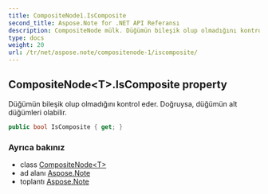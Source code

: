 ```yaml
---
title: CompositeNode1.IsComposite
second_title: Aspose.Note for .NET API Referansı
description: CompositeNode mülk. Düğümün bileşik olup olmadığını kontrol eder. Doğruysa düğümün alt düğümleri olabilir.
type: docs
weight: 20
url: /tr/net/aspose.note/compositenode-1/iscomposite/
---
```

## CompositeNode&lt;T&gt;.IsComposite property

Düğümün bileşik olup olmadığını kontrol eder. Doğruysa, düğümün alt düğümleri olabilir.

```csharp
public bool IsComposite { get; }
```

### Ayrıca bakınız

* class [CompositeNode&lt;T&gt;](../)
* ad alanı [Aspose.Note](../../compositenode-1/)
* toplantı [Aspose.Note](../../../)


